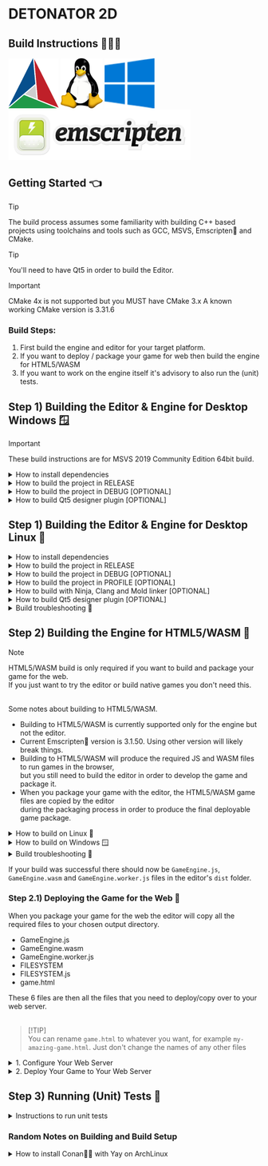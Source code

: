 DETONATOR 2D
=====================================

Build Instructions 👨🏼‍💻
--------------------------------------

![Screenshot](logo/cmake.png)
![Screenshot](logo/linux.png)
![Screenshot](logo/win10.png)
![Screenshot](logo/emscripten.png)

## Getting Started 👈

> [!TIP]
> The build process assumes some familiarity with building C++ based projects using
> toolchains and tools such as GCC, MSVS, Emscripten💩 and CMake.

> [!TIP]
> You'll need to have Qt5 in order to build the Editor.

> [!IMPORTANT]
> CMake 4x is not supported but you MUST have CMake 3.x
> A known working CMake version is 3.31.6

### Build Steps:
1. First build the engine and editor for your target platform.
2. If you want to deploy / package your game for web then build the engine for HTML5/WASM
3. If you want to work on the engine itself it's advisory to also run the (unit) tests.


## Step 1) Building the Editor & Engine for Desktop Windows 🪟

> [!IMPORTANT]
> These build instructions are for MSVS 2019 Community Edition 64bit build.

<details><summary>How to install dependencies</summary>

- Install Git version control system<br>
  https://git-scm.com/download/win


- Install Microsoft Visual Studio 2019 Community<br>
  https://www.visualstudio.com/downloads/


- Install prebuilt Qt 5.15.2<br>
  If the link doesn't work you'll need to create an account with the Qt company<br>
  and download the installer for the LGPL version (they like to hide this) from their site.<br>
  http://download.qt.io/official_releases/qt/5.15/5.15.2/single/qt-everywhere-src-5.15.2.zip


- Install Conan package manager (VERSION 2)<br>
  https://docs.conan.io/en/latest/installation.html


- Install CMake build tool<br>
  https://cmake.org/install/

</details>


<details><summary>How to build the project in RELEASE</summary>

- Open `Developer Command Prompt for VS 2019`

```
  $ git clone https://github.com/ensisoft/detonator
  $ cd detonator
  $ git submodule update --init --recursive
  $ mkdir build
  $ cd build
  $ conan install .. --output-folder=conan --build missing
  $ cmake -G "Visual Studio 16 2019" .. -DCMAKE_BUILD_TYPE=Release  -DCMAKE_TOOLCHAIN_FILE=conan/conan_toolchain.cmake
  $ cmake --build   . --config Release
  $ cmake --install . --config Release
```

</details>

<details><summary>How to build the project in DEBUG [OPTIONAL]</summary>

> Note that on MSVS the library interfaces change between debug/release build configs. (e.g. iterator debug levels).
> This means that in order to link to 3rd party libraries the debug versions of those libraries must be used.


- Open `Developer Command Prompt for VS 2019`

```
  $ git clone https://github.com/ensisoft/detonator
  $ cd detonator
  $ git submodule update --init --recursive
  $ mkdir build_d
  $ cd build_d
  $ conan install .. --output-folder=conan --build missing -s build_type=Debug
  $ cmake -G "Visual Studio 16 2019" .. -DCMAKE_BUILD_TYPE=Debug -DCMAKE_TOOLCHAIN_FILE=conan/conan_toolchain.cmake
  $ cmake --build   . --config Debug
  $ cmake --install . --config Debug
```

</details>

<details><summary>How to build Qt5 designer plugin [OPTIONAL]</summary>

```
  $ cd editor\gui\qt
  $ mkdir build
  $ cmake -G "Visual Studio 16 2019" -DCMAKE-BUILD_TYPE=Release
  $ cmake --build . --config Release
  $ cmake --install . --config Release
```

</details>



## Step 1) Building the Editor & Engine for Desktop Linux 🐧

<details><summary>How to install dependencies</summary>

*See your distro manuals for how to install the packages.*

Install these packages:

- GCC (or Clang) compiler suite
- CMake build tool
- Conan💩💩 package manager (VERSION 2)
  - On Archlinux you can use 'yay' to install conan + its dependencies from AUR*
  - See below for installing yay + conan💩💩
- Git version control system
- Qt5 application framework

</details>

<details><summary>How to build the project in RELEASE</summary>

```
  $ git clone https://github.com/ensisoft/detonator
  $ cd detonator
  $ git submodule update --init --recursive
  $ mkdir build
  $ cd build
  $ conan install .. --output-folder=conan --build missing
  $ cmake -G "Unix Makefiles" .. -DCMAKE_BUILD_TYPE=Release -DCMAKE_TOOLCHAIN_FILE=conan/conan_toolchain.cmake
  $ make -j16 install
  $ ctest -j16
```
</details>

<details><summary>How to build the project in DEBUG [OPTIONAL]</summary>

```
  $ git clone https://github.com/ensisoft/detonator
  $ cd detonator
  $ git submodule update --init --recursive
  $ mkdir build_d
  $ cd build_d
  $ conan install .. --output-folder=conan --build missing -s build_type=Debug
  $ cmake -G "Unix Makefiles" .. -DCMAKE_BUILD_TYPE=Debug -DCMAKE_TOOLCHAIN_FILE=conan/conan_toolchain.cmake
  $ make -j16 install
  $ ctest -j16
```
</details>

<details><summary>How to build the project in PROFILE [OPTIONAL] </summary>

- Build the project for profiling using Valgrind / KCachegrind
```
  $ git clone https://github.com/ensisoft/detonator
  $ cd detonator
  $ git submodule update --init --recursive
  $ mkdir build_profile
  $ cd build_profile
  $ conan install .. --output-folder=conan --build missing -s build_type=RelWithDebInfo
  $ cmake -G "Unix Makefiles" .. -DCMAKE_BUILD_TYPE=RelWithDebInfo -DCMAKE_TOOLCHAIN_FILE=conan/conan_toolchain.cmake
  $ make -j16 install
```
- Then in order to profile and analyze the output use the combination of valgrind and kcachegrind.
  For example:
```
  $ cd detonator/audio/test/
  $ valgrind --tool=cachegrind ./audio_test --graph
  $ kcaghegrind cachegrind.out.XXXXX
```
</details>

<details><summary>How to build with Ninja, Clang and Mold linker [OPTIONAL]</summary>

- These are alternative instructions for build using Ninja, Clang and Mold linker.

```
  $ export CC=/usr/bin/clang
  $ export CXX=/usr/bin/clang++
  $ conan profile new detonator-clang --detect

  $ git clone https://github.com/ensisoft/detonator
  $ cd detonator
  $ git submodule update --init --recursive
  $ mkdir build
  $ cd build
  $ conan install .. --build missing --profile detonator-clang
  $ cmake -G "Ninja" .. -DCMAKE_BUILD_TYPE=Release -DUSE_MOLD_LINKER=ON
  $ ninja -j16 install
```
</details>

<details><summary>How to build Qt5 designer plugin [OPTIONAL]</summary>

```
  $ cd detonator/editor/gui/qt
  $ mkdir build
  $ cmake -G "Unix Makefiles" .. -DCMAKE_BUILD_TYPE=Release
  $ make -j16
  $ sudo make install
```

</details>

<details><summary>Build troubleshooting 💩</summary>

When you create a Conan profile with

```
$ conan profile new default --detect
```

If Conan complains about "ERROR: invalid setting" (for example when GCC major version changes)
you can try edit ~/.conan/settings.yaml. Search for the GCC versions and edit there.

</details>

## Step 2) Building the Engine for HTML5/WASM 💩

> [!NOTE]
> HTML5/WASM build is only required if you want to build and package  your game for the web.<br>
> If you just want to try the editor or build native games you don't need this.

<br>
Some notes about building to HTML5/WASM.

* Building to HTML5/WASM is currently supported only for the engine but not the editor.
* Current Emscripten💩 version is 3.1.50. Using other version will likely break things.
* Building to HTML5/WASM will produce the required JS and WASM files to run games in the browser,<br>
  but you still need to build the editor in order to develop the game and package it.<br>
* When you package your game with the editor, the HTML5/WASM game files are copied by the editor<br>
  during the packaging process in order to produce the final deployable game package.

<details><summary>How to build on Linux 🐧</summary>

- Install Emscripten💩
```
  $ cd detonator
  $ git clone https://github.com/emscripten-core/emsdk.git
  $ cd emsdk
  $ git pull
  $ ./emsdk install 3.1.50
  $ ./emsdk activate 3.1.50
  $ source ./emsdk_env.sh
```
- Check your Emscripten💩 installation
```
  $ which emcc
  $ /home/user/emsdk/upstream/emscripten/emcc
  $ emcc --version
  $ emcc (Emscripten gcc/clang-like replacement + linker emulating GNU ld) 3.1.50 (047b82506d6b471873300a5e4d1e690420b582d0)
```
- Build the DETONATOR 2D engine into a WASM blob. Make sure that you have the Emscripten💩 tools in your path,
  i.e. you have sourced emsdk_env.sh in your current shell.
```
  $ git clone https://github.com/ensisoft/detonator
  $ cd detonator
  $ git submodule update --init --recursive
  $ cd emscripten
  $ mkdir build
  $ cd build
  $ emcmake cmake .. -DCMAKE_BUILD_TYPE=Release
  $ make -j16 install
```
</details>

<details><summary>How to build on Windows 🪟</summary>

- Install Ninja🥷 build tool https://github.com/ninja-build/ninja/releases

  Drop the ninja.exe for example into the emsdk/ folder or anywhere on your PATH.


- Install Emscripten💩
```
  $ cd detonator
  $ git clone https://github.com/emscripten-core/emsdk.git
  $ cd emsdk
  $ git pull
  $ emsdk.bat install 3.1.50
  $ emsdk.bat activate 3.1.50
  $ emsdk_env.bat
```
- Check your Emscripten💩 and Ninja🥷 installation
```
  $ where emcc
  $ C:\coding\detonator\emsdk\upstream\emscripten\emcc
  $ C:\coding\detonator\emsdk\upstream\emscripten\emcc.bat
  $ emcc --version
  $ emcc (Emscripten gcc/clang-like replacement + linker emulating GNU ld) 3.1.50 (047b82506d6b471873300a5e4d1e690420b582d0)
  $ where ninja
  $ C:\coding\detonator\emsdk\ninja.exe
  $ ninja --version
  $ 1.10.2
```
- Build the DETONATOR 2D engine into a WASM blob. Make sure you have emcc and Ninja in your path i.e. you have
  ran emsdk_env.bat in your current shell.
```
  $ git clone https://github.com/ensisoft/detonator
  $ cd detonator
  $ git submodule update --init --recursive
  $ cd emscripten
  $ mkdir build
  $ cd build
  $ emcmake cmake .. -DCMAKE_BUILD_TYPE=Release
  $ ninja -j16
  $ ninja -j16 install
```
</details>

<details><summary>Build troubleshooting 💩</summary>

Windows: Emscripten💩 3.0.0 build fails with

```
error: undefined symbol: _get_daylight (referenced by tzset_impl__deps: ['_get_daylight','_get_timezone','_get_tzname'], referenced by tzset__deps: ['tzset_impl'], referenced by localtime_r__deps: ['tzset'], referenced by __localtime_r__deps: ['localtime_r'], referenced by top-level compiled C/C++ code)
error: undefined symbol: _get_timezone (referenced by tzset_impl__deps: ['_get_daylight','_get_timezone','_get_tzname'], referenced by tzset__deps: ['tzset_impl'], referenced by localtime_r__deps: ['tzset'], referenced by __localtime_r__deps: ['localtime_r'], referenced by top-level compiled C/C++ code)
warning: __get_timezone may need to be added to EXPORTED_FUNCTIONS if it arrives from a system library
error: undefined symbol: _get_tzname (referenced by tzset_impl__deps: ['_get_daylight','_get_timezone','_get_tzname'], referenced by tzset__deps: ['tzset_impl'], referenced by localtime_r__deps: ['tzset'], referenced by __localtime_r__deps: ['localtime_r'], referenced by top-level compiled C/C++ code)
warning: __get_tzname may need to be added to EXPORTED_FUNCTIONS if it arrives from a system library
...
```

 * https://github.com/emscripten-core/emscripten/issues/15958
 * Current fix is to upgrade to Emscripten💩 3.1.10

Build fails with
```
wasm-ld: error: --shared-memory is disallowed by ldo.c.o because it was not compiled with 'atomics' or 'bulk-memory' features.
```

 * https://github.com/emscripten-core/emsdk/issues/790
 * This is trying to communicate that something was built without thread support when thread support should be enabled.<br>
   In other words trying to mix + match translation units / libs built with different build configuration.
 * Make sure to double check the build flags including `third_party/CMakeLists.txt`

</details>

If your build was successful there should now be `GameEngine.js`, `GameEngine.wasm` and `GameEngine.worker.js` files in the editor's `dist` folder.<br>

### Step 2.1) Deploying the Game for the Web 💩

When you package your game for the web the editor will copy all the required files to your chosen output directory.

* GameEngine.js
* GameEngine.wasm
* GameEngine.worker.js
* FILESYSTEM
* FILESYSTEM.js
* game.html

These 6 files are then all the files that you need to deploy/copy over to your web server.<br><br>

> [!TIP]<br>
> You can rename `game.html` to whatever you want, for example  `my-amazing-game.html`. Just don't change the names of any other files


<details><summary>1. Configure Your Web Server</summary>

<br>

> [!IMPORTANT]<br>
> You must enable the correct web policies💩 in order to enable SharedArrayBuffer💩 in order to enable threads !! 💩💩<br>
> Without SharedArrayBuffer web worker threads can't run and the engine cannot work. 💩💩<br>
> https://developer.mozilla.org/en-US/docs/Web/JavaScript/Reference/Global_Objects/SharedArrayBuffer


> [!IMPORTANT]<br>
> You must set the HTTP `Cross-Origin-Opener-Policy` to `same-origin`<br>
> You must set the HTTP `Cross-Origin-Embedder-Policy` to `require-corp`<br>
> You can achieve this with a `.htaccess` file.<br>

```
Header set Access-Control-Allow-Origin  "https://your-domain.com"
Header set Cross-Origin-Embedder-Policy "require-corp"
Header set Cross-Origin-Resource-Policy "same-site"
Header set Cross-Origin-Opener-Policy   "same-origin"
Header set Access-Control-Allow-Headers "range"
```

</details>

<details><summary>2. Deploy Your Game to Your Web Server</summary>

<br>

Copy the following files to your webserver using `sftp`or similar mechanism.<br>
You'll find these in your package output folder after the successful completion of your game packaging
in the editor.

```
  $ sftp my-user@my-server.com
  $ cd www\my-game\
  $ put GameEngine.js
  $ put GameEngine.wasm
  $ put GameEngine.worker.js
  $ put FILESYSTEM
  $ put FILESYSTEM.js
  $ put game.html
```

</details>


## Step 3) Running (Unit) Tests 🫣

<details><summary>Instructions to run unit tests</summary>

There's a bunch of unit tests that are built as part of the normal build process. Basically anything that begins with
a "*unit_test_*" is a unit test.<br>
For writing tests there's a very simple testing utility that is available in base. [base/test_minimal.h](base/test_minimal.h)

In addition to having the unit tests both the audio and graphics subsystems also have "rendering" tests, i.e. playing audio
or rendering stuff on the screen. The rendering tests rely on a set of *gold images* a.k.a. known good images.
Currently, the images are provided as part of this repository but there's the problem that because of differences
in OpenGL implementations it's possible that the rendering output is not exactly the same between various
vendors/implementations (such as NVIDIA, AMD, Intel etc. Fixing this is a todo for later). The audio tests, however,
don't have any automated way of verifying the test output.

* The expectation is that all unit test cases should pass on Linux
* The graphics rendering tests might have false negatives on different OpenGL vendors/driver versions/OS.
* Any graphics rendering test that differs from the expected gold image will generate *delta* and *result* images.
  * The *result* image will be the actual result image.
  * The *delta* image will help visualize the pixels that were not the same between the *result* and the *gold* image.
* Using multiple CMake "jobs" to run tests can confuse the rendering tests. 
  * A safer alternative is to *NOT* use the -jN parameter but only use a single job.
* If you want to run a single unit test application simply run the executable but please mind the current working folder.
  * On Windows some tests can fail because of this!
  * unit_test_workspace.exe needs to run in `build\Release` folder.
  * unit_test_image.exe needs to run in `build` folder.


#### [See this list for known Issues](ISSUES.md)

### On the Desktop Linux 🐧

<details><summary>How to run a single test</summary>

```
$ cd detonator/build
$ ./unit_test_workspace
$ ./unit_test_entity
$ ...
```

</details>

<details><summary>How to run all tests</summary>

Run all tests including unit tests, graphics and audio tests:

```
  $ cd detonator/build
  $ ctest -j16
```
</details>

<details><summary>How to run audio tests</summary>

Run mp3, ogg, flag and 24bit .wav tests. (Use --help for more information): 

```
  $ cd detonator/audio/test
  $ ./audio_test --mp3 --ogg --flac --24bit
  $ ...
  $ ./audio_test --help
```

</details>

<details><summary>How to run graphics tests</summary>

Run all tests with MSAA4. (Use --help for more information):

```
  $ cd detonator/graphics/test/dist
  $ ./graphics_test --test --msaa4
  $ ...
  $ ./graphics_test --help
```

</details>

### On the Desktop Windows 🪟

> [!IMPORTANT]<br>
> Before the tests can run you need to make sure that you have the Qt libraries available for launching the test applications.
> Either copy the libraries from the Qt bin folder to the build folder or add the Qt bin to your PATH

<details><summary>How to copy Qt libraries for testing</summary>

* For testing in release: 
  * Copy `QtCore.dll`, `QtGui.dll`, `QtNetwork.dll`, `QtSvg.dll`,  `QtWidgets.dll` and `QtXml.dll` to `detonator\build\Release` folder.
  * Copy Qt `plugins\platforms` folder to `detonator\build\Release` folder.
  * Copy Qt `plugins\imageformats` folder to `detonator\build\Release` folder.
<br><br>
* For testing in debug:
  * Copy `QtCored.dll`, `QtGuid.dll`, `QtNetworkd.dll`, `QtSvgd.dll`,  `QtWidgetsd.dll` and `QtXmld.dll` to `detonator\build_d\Debug` folder.
  * Copy Qt `plugins\platforms` folder to `detonator\build_d\Debug\` folder.
  * Copy Qt `plugins\imageformats` folder to `detonator\build_d\Debug\` folder.

</details>

<details><summary>How to run a single test</summary>

```
  $ cd detonator\build\Release
  $ unit_test_workspace.exe
  $ unit_test_entity.exe
  $ ...
```

</details>


<details><summary>How to run all tests</summary>

Release build

```
  $ cd detonator\build
  $ ctest -C Release
```

Debug build

```
  $ cd detonator\build_d
  $ ctest -C Debug
```

</details>


### On the Web (WASM+HTML5) 💩

> [!NOTE]<br>
> Currently, only some unit tests are available on the web. More tests will be enabled as needed.

<details><summary>How to run unit tests</summary>

After successful build the `detonator/emscripten/bin` folder should contain the following build artifacts:

  * http-server.py
  * unit-test.html
  * UnitTest.js
  * UnitTest.wasm
  * UnitTestThread.js
  * UnitTestThread.wasm
  * UnitTestThread.worker.js

1. Launch a web server for serving the test HTML pages.

```
  $ cd detonator/emscripten/bin
  $ python http-server.py
  $ Serving at port 8000
```

2. Open your web browser and navigate to http://localhost:8000/unit-test.html
3. Open your web browser and navigate to http://localhost:8000/unit-test-thread.html

The test execution may take some time. The performance tests will execute without running the JS main thread,
thus the page will seem "stuck" to the browser. But if you let it run it should complete and print `Success!`
to indicate completion.

</details>

</details>


### Random Notes on Building and Build Setup

<details><summary>How to install Conan💩💩 with Yay on ArchLinux</summary>

1. Download the yay package from AUR<br>
https://aur.archlinux.org/packages/yay <br>
<strong>BOTH YAY AND CONAN💩💩 WILL LIKELY HAVE MISSING DEPENDENCIES</strong>
   

2. Install missing Yay dependencies
```
$ sudo pacman -S debugedit
```

3. Build Yay
```
$ cd yay
$ makepkg
$ sudo pacman -U yay-12.3.5-1-x86_64.pkg.tar.zst
$ yay --version
$ yay v12.3.5 - libalpm v14.0.0
$
```

4. Use Yay to install Conan💩💩

```
$ yay -S conan
$ yay -S python-patch-ng
$ ...
$ conan --version
$ Conan version 2.6.0
$
```
</details>
